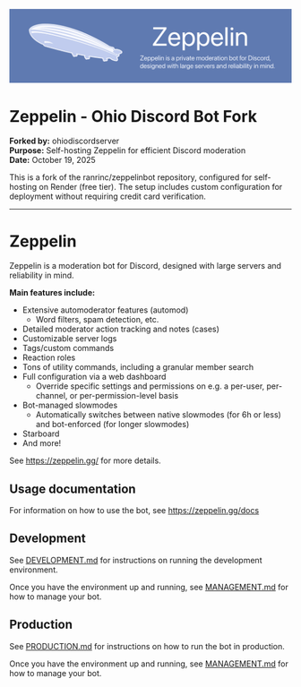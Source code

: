 ![Zeppelin Banner](assets/zepbanner.png)

# Zeppelin - Ohio Discord Bot Fork

**Forked by:** ohiodiscordserver  
**Purpose:** Self-hosting Zeppelin for efficient Discord moderation  
**Date:** October 19, 2025

This is a fork of the ranrinc/zeppelinbot repository, configured for self-hosting on Render (free tier). The setup includes custom configuration for deployment without requiring credit card verification.

---

# Zeppelin

Zeppelin is a moderation bot for Discord, designed with large servers and reliability in mind.

**Main features include:**
- Extensive automoderator features (automod)
  - Word filters, spam detection, etc.
- Detailed moderator action tracking and notes (cases)
- Customizable server logs
- Tags/custom commands
- Reaction roles
- Tons of utility commands, including a granular member search
- Full configuration via a web dashboard
  - Override specific settings and permissions on e.g. a per-user, per-channel, or per-permission-level basis
- Bot-managed slowmodes
  - Automatically switches between native slowmodes (for 6h or less) and bot-enforced (for longer slowmodes)
- Starboard
- And more!

See https://zeppelin.gg/ for more details.

## Usage documentation

For information on how to use the bot, see https://zeppelin.gg/docs

## Development

See [DEVELOPMENT.md](./DEVELOPMENT.md) for instructions on running the development environment.

Once you have the environment up and running, see [MANAGEMENT.md](./MANAGEMENT.md) for how to manage your bot.

## Production

See [PRODUCTION.md](./PRODUCTION.md) for instructions on how to run the bot in production.

Once you have the environment up and running, see [MANAGEMENT.md](./MANAGEMENT.md) for how to manage your bot.
